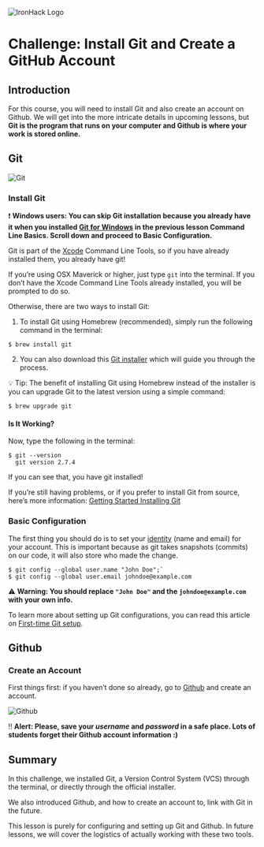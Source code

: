 ![IronHack Logo](https://s3-eu-west-1.amazonaws.com/ih-materials/uploads/upload_d5c5793015fec3be28a63c4fa3dd4d55.png)

# Challenge: Install Git and Create a GitHub Account

## Introduction

For this course, you will need to install Git and also create an account on Github. We will get into the more intricate details in upcoming lessons, but **Git is the program that runs on your computer and Github is where your work is stored online.**

## Git

![Git](../../images/git.png)

### Install Git

:exclamation: **Windows users: You can skip Git installation because you already have it when you installed [Git for Windows](https://gitforwindows.org/) in the previous lesson Command Line Basics. Scroll down and proceed to Basic Configuration.**

Git is part of the [Xcode](https://developer.apple.com/xcode/) Command Line Tools, so if you have already installed them, you already have git!

If you’re using OSX Maverick or higher, just type `git` into the terminal. If you don’t have the Xcode Command Line Tools already installed, you will be prompted to do so.

Otherwise, there are two ways to install Git:

1. To install Git using Homebrew (recommended), simply run the following command in the terminal:

```
$ brew install git
```

2. You can also download this [Git installer](http://git-scm.com/download/mac) which will guide you through the process.

:bulb: Tip: The benefit of installing Git using Homebrew instead of the installer is you can upgrade Git to the latest version using a simple command:

```
$ brew upgrade git
```

#### Is It Working?

Now, type the following in the terminal:

```
$ git --version
  git version 2.7.4
```

If you can see that, you have git installed!

If you’re still having problems, or if you prefer to install Git from source, here’s more information: [Getting Started Installing Git](http://git-scm.com/book/en/v2/Getting-Started-Installing-Git)

### Basic Configuration

The first thing you should do is to set your [identity](https://git-scm.com/book/en/v2/Getting-Started-First-Time-Git-Setup#Your-Identity) (name and email) for your account. This is important because as git takes snapshots (commits) on our code, it will also store who made the change.

```
$ git config --global user.name "John Doe";`
$ git config --global user.email johndoe@example.com
```

:warning: **Warning: You should replace `"John Doe"` and the `johndoe@example.com` with your own info.**

To learn more about setting up Git configurations, you can read this article on [First-time Git setup](http://git-scm.com/book/en/v2/Getting-Started-First-Time-Git-Setup).

## Github

### Create an Account

First things first: if you haven’t done so already, go to [Github](https://github.com) and create an account.

![Github](../../images/github.png)

:bangbang: **Alert: Please, save your *username* and *password* in a safe place. Lots of students forget their Github account information :)**

## Summary

In this challenge, we installed Git, a Version Control System (VCS) through the terminal, or directly through the official installer.

We also introduced Github, and how to create an account to, link with Git in the future.

This lesson is purely for configuring and setting up Git and Github. In future lessons, we will cover the logistics of actually working with these two tools.
